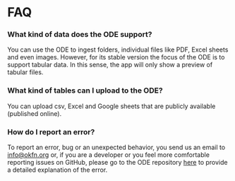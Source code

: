 # FAQ

### What kind of data does the ODE support?

You can use the ODE to ingest folders, individual files like PDF, Excel sheets and even images. However, for its stable version the focus of the ODE is to support tabular data. In this sense, the app will only show a preview of tabular files.

### What kind of tables can I upload to the ODE?

You can upload csv, Excel and Google sheets that are publicly available (published online).

### How do I report an error?

To report an error, bug or an unexpected behavior, you send us an email to info@okfn.org  or, if you are a developer or you feel more comfortable reporting issues on GitHub, please go to the ODE repository [here](https://github.com/okfn/opendataeditor/issues) to provide a detailed explanation of the error.
